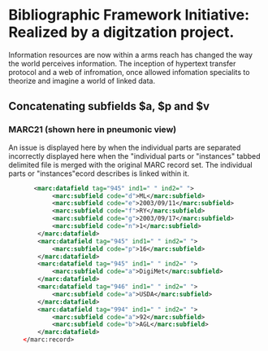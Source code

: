 # Bibliographic Framework Initiative: Realized by a digitzation project.

Information resources are now within a arms reach has changed the way the world perceives information. The inception of hypertext transfer protocol and a web of infromation, once allowed infomation specialits to theorize and imagine a world of linked data.  

## Concatenating subfields $a, $p and $v

### MARC21 (shown here in  pneumonic view)

An issue is displayed here by when the individual parts are separated incorrectly  displayed here when the "individual parts or "instances"  tabbed delimited file is merged with the original MARC record set.
The individual parts or "instances"ecord describes is linked within it. 

```xml
       <marc:datafield tag="945" ind1=" " ind2=" ">
            <marc:subfield code="d">ML</marc:subfield>
            <marc:subfield code="e">2003/09/11</marc:subfield>
            <marc:subfield code="f">RY</marc:subfield>
            <marc:subfield code="g">2003/09/17</marc:subfield>
            <marc:subfield code="n">1</marc:subfield>
        </marc:datafield>
        <marc:datafield tag="945" ind1=" " ind2=" ">
            <marc:subfield code="p">16</marc:subfield>
        </marc:datafield>
        <marc:datafield tag="945" ind1=" " ind2=" ">
            <marc:subfield code="a">DigiMet</marc:subfield>
        </marc:datafield>
        <marc:datafield tag="946" ind1=" " ind2=" ">
            <marc:subfield code="a">USDA</marc:subfield>
        </marc:datafield>
        <marc:datafield tag="994" ind1=" " ind2=" ">
            <marc:subfield code="a">92</marc:subfield>
            <marc:subfield code="b">AGL</marc:subfield>
        </marc:datafield>
    </marc:record>
```    